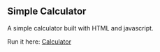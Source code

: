 ## Simple Calculator

A simple calculator built with HTML and javascript.

Run it here: <a href="https://theghall.github.io/javascript-calculator/">Calculator</a>